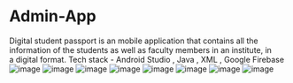 # Admin-App
Digital student passport is an mobile application that contains all the information of the students as well as faculty members in an institute, in a digital format.
Tech stack - Android Studio , Java , XML , Google Firebase
![image](https://github.com/amanmugut/Admin-App/assets/112316243/d02adf88-0b5d-4b6e-8458-89cad9f9f4c2)
![image](https://github.com/amanmugut/Admin-App/assets/112316243/5f1a8219-2644-4fac-ac01-7dc7c22bb294)
![image](https://github.com/amanmugut/Admin-App/assets/112316243/92a568b5-3905-49f0-a7c9-1e461679bb0c)
![image](https://github.com/amanmugut/Admin-App/assets/112316243/7c5146f4-93e3-4865-821e-dd1f8543f1b2)
![image](https://github.com/amanmugut/Admin-App/assets/112316243/fff203e1-01cc-4710-9d53-4aca39365f86)
![image](https://github.com/amanmugut/Admin-App/assets/112316243/62b5775d-bde4-4e36-90e5-bd085d879612)
![image](https://github.com/amanmugut/Admin-App/assets/112316243/44e74cd4-7461-42ef-8a3a-aea30edb0a30)
![image](https://github.com/amanmugut/Admin-App/assets/112316243/f79972bb-cc2c-4dd0-b81e-3fb83a9332d9)
